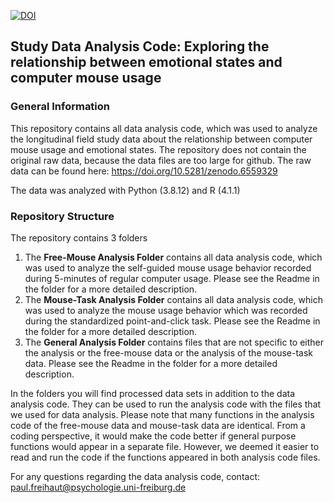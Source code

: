 [![DOI](https://zenodo.org/badge/DOI/10.5281/zenodo.6577586.svg)](https://doi.org/10.5281/zenodo.6577586)

## Study Data Analysis Code: Exploring the relationship between emotional states and computer mouse usage

### General Information

This repository contains all data analysis code, which was used to analyze the longitudinal field study data about
the relationship between computer mouse usage and emotional states. The repository does not contain the original raw
data, because the data files are too large for github. The raw data can be found here: https://doi.org/10.5281/zenodo.6559329

The data was analyzed with Python (3.8.12) and R (4.1.1)


### Repository Structure

The repository contains 3 folders

1. The **Free-Mouse Analysis Folder** contains all data analysis code, which was used to analyze the self-guided mouse usage
behavior recorded during 5-minutes of regular computer usage. Please see the Readme in the folder for a more detailed 
description.
2. The **Mouse-Task Analysis Folder** contains all data analysis code, which was used to analyze the mouse usage behavior
which was recorded during the standardized point-and-click task. Please see the Readme in the folder for a more detailed 
description.
3. The **General Analysis Folder** contains files that are not specific to either the analysis or the free-mouse data
or the analysis of the mouse-task data. Please see the Readme in the folder for a more detailed description.


In the folders you will find processed data sets in addition to the data analysis code. They can be used to run the
analysis code with the files that we used for data analysis. Please note that many functions in the analysis code
of the free-mouse data and mouse-task data are identical. From a coding perspective, it would make the code better
if general purpose functions would appear in a separate file. However, we deemed it easier to read and run the code if
the functions appeared in both analysis code files. 

For any questions regarding the data analysis code, contact: paul.freihaut@psychologie.uni-freiburg.de